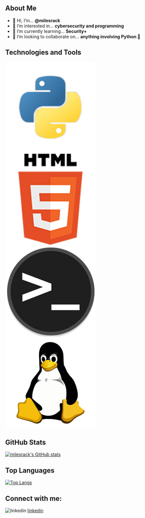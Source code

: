 
## About Me
- 👋 Hi, I’m... **@milesrack**
- 👀 I’m interested in... **cybersecurity and programming**
- 🌱 I’m currently learning... **Security+**
- 💞️ I’m looking to collaborate on... **anything involving Python 🐍**

## Technologies and Tools
![Python](https://raw.githubusercontent.com/github/explore/80688e429a7d4ef2fca1e82350fe8e3517d3494d/topics/python/python.png)
![HTML5](https://raw.githubusercontent.com/github/explore/80688e429a7d4ef2fca1e82350fe8e3517d3494d/topics/html/html.png)
![Terminal](https://raw.githubusercontent.com/github/explore/d92924b1d925bb134e308bd29c9de6c302ed3beb/topics/terminal/terminal.png)
![Linux](https://raw.githubusercontent.com/github/explore/80688e429a7d4ef2fca1e82350fe8e3517d3494d/topics/linux/linux.png)

## GitHub Stats
[![milesrack's GitHub stats](https://github-readme-stats.vercel.app/api?username=milesrack&theme=dracula)](https://github.com/anuraghazra/github-readme-stats)

## Top Languages
[![Top Langs](https://github-readme-stats.vercel.app/api/top-langs/?username=milesrack&theme=dracula)](https://github.com/anuraghazra/github-readme-stats)

## Connect with me:
![linkedin](https://cdn.jsdelivr.net/npm/simple-icons@v3/icons/linkedin.svg) [linkedin](https://linkedin.com/in/milesrack)
